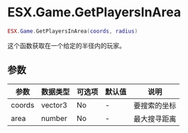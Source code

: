 # ESX.Game.GetPlayersInArea

```lua
ESX.Game.GetPlayersInArea(coords, radius)
```

这个函数获取在一个给定的半径内的玩家。

## 参数

| 参数     | 数据类型   | 可选项    | 默认值        | 说明                         |
|----------|-----------|----------|---------------|------------------------------|
| coords   | vector3   | No       | -             | 要搜索的坐标                  |
| area     | number    | No       | -             | 最大搜寻距离                  |
